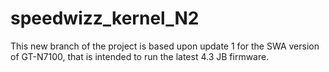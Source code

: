 speedwizz_kernel_N2
===================
This new branch of the project is based upon update 1 for the SWA version of GT-N7100, that is intended to run the latest 4.3 JB firmware.
